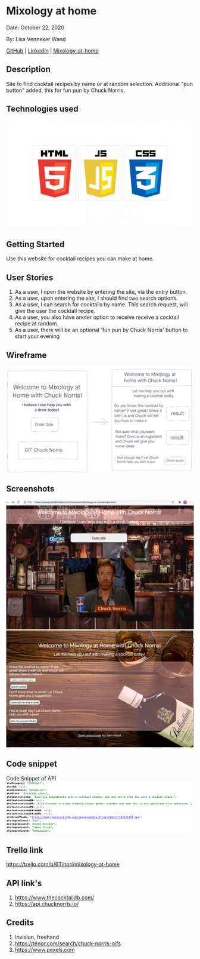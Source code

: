 # Mixology at home

Date: October 22, 2020

By: Lisa Venneker Wand

[GitHub](https://github.com/LisaKVW) |
[LinkedIn](https://www.linkedin.com/in/lisa-venneker-wand-8413ab25/) |
[Mixology-at-home](https://mixology-at-home.netlify.app/)

## Description
Site to find cocktail recipes by name or at random selection. 
Additional "pun button" added, this for fun pun by Chuck Norris.

## Technologies used
![logos](./img/logo.jpg)

## Getting Started
Use this website for cocktail recipes you can make at home. 


## User Stories
1. As a user, I open the website by entering the site, via the entry button.
2. As a user, upon entering the site, I should find two search options.
3. As a user, I can search for cocktails by name. This search request, will give the user the cocktail recipe.
4. As a user, you also have anoter option to receive receive a cocktail recipe at random.
5. As a user, there will be an optional 'fun pun by Chuck Norris' button to start your evening

## Wireframe
![wireframe](./img/wireframe.png)

## Screenshots
![screenshot1](./img/main.png)
![screenshot2](./img/index.png)

## Code snippet
Code Snippet of API
![code snippet](./img/cocktailDB.png)


## Trello link
https://trello.com/b/6Tiltpri/mixology-at-home

## API link's
1. https://www.thecocktaildb.com/
2. https://api.chucknorris.io/ 

## Credits
1. Invision, freehand
2. https://tenor.com/search/chuck-norris-gifs
3. https://www.pexels.com
